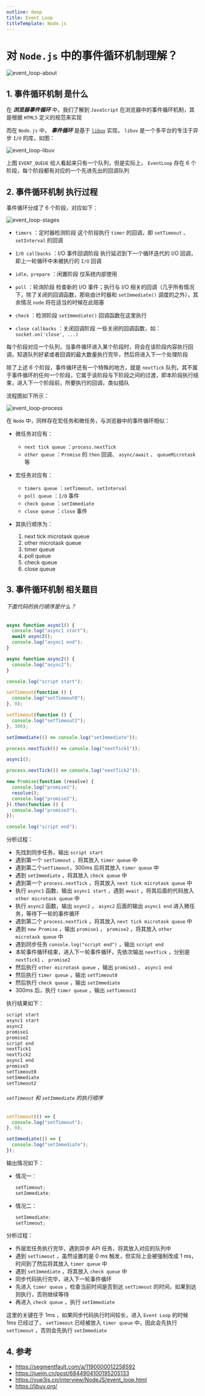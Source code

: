```yaml
---
outline: deep
title: Event Loop
titleTemplate: Node.js
---
```


# 对 `Node.js` 中的事件循环机制理解？

![event_loop-about](https://github.com/MrZhuA00/image-repo/blob/main/facial-sutra/nodejs/event_loop-about.png?raw=true)

## 1. 事件循环机制 是什么

在 **_浏览器事件循环_** 中，我们了解到 `JavaScript` 在浏览器中的事件循环机制，其是根据 `HTML5` 定义的规范来实现

而在 `Node.js` 中， **_事件循环_** 是基于 [`libuv`](https://libuv.org/) 实现， `libuv` 是一个多平台的专注于异步 `I/O` 的库，如图：

![event_loop-libuv](https://github.com/MrZhuA00/image-repo/blob/main/facial-sutra/nodejs/event_loop-libuv.png?raw=true)

上图 `EVENT_QUEUE` 给人看起来只有一个队列，但是实际上， `EventLoop` 存在 6 个阶段，每个阶段都有对应的一个先进先出的回调队列

## 2. 事件循环机制 执行过程

事件循环分成了 6 个阶段，对应如下：

![event_loop-stages](https://github.com/MrZhuA00/image-repo/blob/main/facial-sutra/nodejs/event_loop-stages.png?raw=true)

- `timers` ：定时器检测阶段
  这个阶段执行 `timer` 的回调，即 `setTimeout` 、 `setInterval` 的回调

- `I/O callbacks` ：I/O 事件回调阶段
  执行延迟到下一个循环迭代的 I/O 回调，即上一轮循环中未被执行的 `I/O` 回调

- `idle，prepare` ：闲置阶段
  仅系统内部使用

- `poll` ：轮询阶段
  检查新的 I/O 事件；执行与 I/O 相关的回调（几乎所有情况下，除了关闭的回调函数，那些由计时器和 `setImmediate()` 调度的之外），其余情况 `node` 将在适当的时候在此阻塞

- `check` ：检测阶段
  `setImmediate()` 回调函数在这里执行

- `close callbacks` ：关闭回调阶段
  一些关闭的回调函数，如：`socket.on('close', ...)`

每个阶段对应一个队列，当事件循环进入某个阶段时，将会在该阶段内容执行回调，知道队列好紧或者回调的最大数量执行完毕，然后将进入下一个处理阶段

除了上述 6 个阶段，事件循环还有一个特殊的地方，就是 `nextTick` 队列，其不属于事件循环的任何一个阶段，它属于该阶段与下阶段之间的过渡，即本阶段执行结束，进入下一个阶段前，所要执行的回调，类似插队

流程图如下所示：

![event_loop-process](https://github.com/MrZhuA00/image-repo/blob/main/facial-sutra/nodejs/event_loop-process.png?raw=true)

在 `Node` 中，同样存在宏任务和微任务，与浏览器中的事件循环相似：

- 微任务对应有：

  - `next tick queue` ：`process.nextTick`
  - `other queue` ：`Promise` 的 `then` 回调、 `async/await` 、 `queueMicrotask` 等

- 宏任务对应有：

  - `timers queue` ：`setTimeout`、`setInterval`
  - `poll queue` ：`I/O` 事件
  - `check queue` ：`setImmediate`
  - `close queue` ：`close` 事件

- 其执行顺序为：
  1. next tick microtask queue
  2. other microtask queue
  3. timer queue
  4. poll queue
  5. check queue
  6. close queue

## 3. 事件循环机制 相关题目

###### 下面代码的执行顺序是什么？

```js
async function async1() {
  console.log("async1 start");
  await async2();
  console.log("async1 end");
}

async function async2() {
  console.log("async2");
}

console.log("script start");

setTimeout(function () {
  console.log("setTimeout0");
}, 0);

setTimeout(function () {
  console.log("setTimeout2");
}, 300);

setImmediate(() => console.log("setImmediate"));

process.nextTick(() => console.log("nextTick1"));

async1();

process.nextTick(() => console.log("nextTick2"));

new Promise(function (resolve) {
  console.log("promise1");
  resolve();
  console.log("promise2");
}).then(function () {
  console.log("promise3");
});

console.log("script end");
```

分析过程：

- 先找到同步任务，输出 `script start`
- 遇到第一个 `setTimeout` ，将其放入 `timer queue` 中
- 遇到第二个`setTimeout`，300ms 后将其放入 `timer queue` 中
- 遇到 `setImmediate` ，将其放入 `check queue` 中
- 遇到第一个 `process.nextTick` ，将其放入 `next tick microtask queue` 中
- 执行 `async1` 函数，输出 `async1 start` ，遇到 `await` ，将其后面的代码放入 `other microtask queue` 中
- 执行 `async2` 函数，输出 `async2` ， `async2` 后面的输出 `async1 end` 进入微任务，等待下一轮的事件循环
- 遇到第二个 `process.nextTick` ，将其放入 `next tick microtask queue` 中
- 遇到 `new Promise` ，输出 `promise1` ， `promise2` ，将其放入 `other microtask queue` 中
- 遇到同步任务 `console.log("script end")` ，输出 `script end`
- 本轮事件循环结束，进入下一轮事件循环，先依次输出 `nextTick` ，分别是 `nextTick1` 、 `promise2`
- 然后执行 `other microtask queue` ，输出 `promise3` 、 `async1 end`
- 然后执行 `timer queue` ，输出 `setTimeout0`
- 然后执行 `check queue` ，输出 `setImmediate`
- 300ms 后，执行 `timer queue` ，输出 `setTimeout2`

执行结果如下：

```js
script start
async1 start
async2
promise1
promise2
script end
nextTick1
nextTick2
async1 end
promise3
setTimeout0
setImmediate
setTimeout2
```

###### `setTimeout` 和 `setImmediate` 的执行顺序

```js
setTimeout(() => {
  console.log("setTimeout");
}, 0);

setImmediate(() => {
  console.log("setImmediate");
});
```

输出情况如下：

- 情况一：

  ```js
  setTimeout;
  setImmediate;
  ```

- 情况二：

  ```js
  setImmediate;
  setTimeout;
  ```

分析过程：

- 外层宏任务执行完毕，遇到异步 API 任务，将其放入对应的队列中
- 遇到 `setTimeout` ，虽然设置的是 0 ms 触发，但实际上会被强制改成 1 ms，时间到了然后将其放入 `timer queue` 中
- 遇到 `setImmediate` ，将其放入 `check queue` 中
- 同步代码执行完毕，进入下一轮事件循环
- 先进入 `timer queue` ，检查当前时间是否到达 `setTimeout` 的时间，如果到达则执行，否则继续等待
- 再进入 `check queue` ，执行 `setImmediate`

这里的关键在于 1ms ，如果同步代码执行时间较长，进入 `Event Loop` 的时候 1ms 已经过了， `setTimeout` 已经被放入 `timer queue` 中，因此会先执行 `setTimeout` ，否则会先执行 `setImmediate`

## 4. 参考

- https://segmentfault.com/a/1190000012258592
- https://juejin.cn/post/6844904100195205133
- https://vue3js.cn/interview/NodeJS/event_loop.html
- https://libuv.org/
